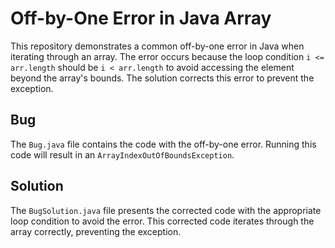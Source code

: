 # Off-by-One Error in Java Array

This repository demonstrates a common off-by-one error in Java when iterating through an array.  The error occurs because the loop condition `i <= arr.length` should be `i < arr.length` to avoid accessing the element beyond the array's bounds. The solution corrects this error to prevent the exception.

## Bug
The `Bug.java` file contains the code with the off-by-one error. Running this code will result in an `ArrayIndexOutOfBoundsException`.

## Solution
The `BugSolution.java` file presents the corrected code with the appropriate loop condition to avoid the error.  This corrected code iterates through the array correctly, preventing the exception.
